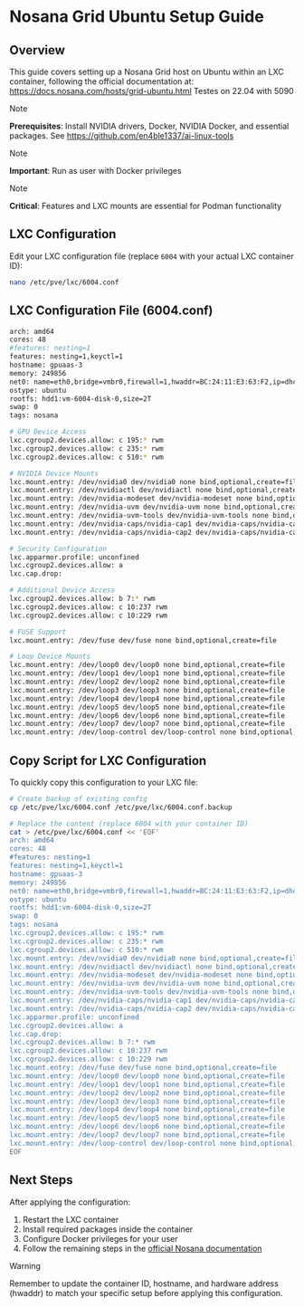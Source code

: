 # Nosana Grid Ubuntu Setup Guide

## Overview

This guide covers setting up a Nosana Grid host on Ubuntu within an LXC container, following the official documentation at: https://docs.nosana.com/hosts/grid-ubuntu.html
Testes on 22.04 with 5090

> [!NOTE]
> **Prerequisites**: Install NVIDIA drivers, Docker, NVIDIA Docker, and essential packages. See https://github.com/en4ble1337/ai-linux-tools

> [!NOTE] 
> **Important**: Run as user with Docker privileges

> [!NOTE]
> **Critical**: Features and LXC mounts are essential for Podman functionality

## LXC Configuration

Edit your LXC configuration file (replace `6004` with your actual LXC container ID):

```bash
nano /etc/pve/lxc/6004.conf
```

## LXC Configuration File (6004.conf)

```bash
arch: amd64
cores: 48
#features: nesting=1
features: nesting=1,keyctl=1
hostname: gpuaas-3
memory: 249856
net0: name=eth0,bridge=vmbr0,firewall=1,hwaddr=BC:24:11:E3:63:F2,ip=dhcp,tag=30,type=veth
ostype: ubuntu
rootfs: hdd1:vm-6004-disk-0,size=2T
swap: 0
tags: nosana

# GPU Device Access
lxc.cgroup2.devices.allow: c 195:* rwm
lxc.cgroup2.devices.allow: c 235:* rwm
lxc.cgroup2.devices.allow: c 510:* rwm

# NVIDIA Device Mounts
lxc.mount.entry: /dev/nvidia0 dev/nvidia0 none bind,optional,create=file
lxc.mount.entry: /dev/nvidiactl dev/nvidiactl none bind,optional,create=file
lxc.mount.entry: /dev/nvidia-modeset dev/nvidia-modeset none bind,optional,create=file
lxc.mount.entry: /dev/nvidia-uvm dev/nvidia-uvm none bind,optional,create=file
lxc.mount.entry: /dev/nvidia-uvm-tools dev/nvidia-uvm-tools none bind,optional,create=file
lxc.mount.entry: /dev/nvidia-caps/nvidia-cap1 dev/nvidia-caps/nvidia-cap1 none bind,optional,create=file
lxc.mount.entry: /dev/nvidia-caps/nvidia-cap2 dev/nvidia-caps/nvidia-cap2 none bind,optional,create=file

# Security Configuration
lxc.apparmor.profile: unconfined
lxc.cgroup2.devices.allow: a
lxc.cap.drop: 

# Additional Device Access
lxc.cgroup2.devices.allow: b 7:* rwm
lxc.cgroup2.devices.allow: c 10:237 rwm
lxc.cgroup2.devices.allow: c 10:229 rwm

# FUSE Support
lxc.mount.entry: /dev/fuse dev/fuse none bind,optional,create=file

# Loop Device Mounts
lxc.mount.entry: /dev/loop0 dev/loop0 none bind,optional,create=file
lxc.mount.entry: /dev/loop1 dev/loop1 none bind,optional,create=file
lxc.mount.entry: /dev/loop2 dev/loop2 none bind,optional,create=file
lxc.mount.entry: /dev/loop3 dev/loop3 none bind,optional,create=file
lxc.mount.entry: /dev/loop4 dev/loop4 none bind,optional,create=file
lxc.mount.entry: /dev/loop5 dev/loop5 none bind,optional,create=file
lxc.mount.entry: /dev/loop6 dev/loop6 none bind,optional,create=file
lxc.mount.entry: /dev/loop7 dev/loop7 none bind,optional,create=file
lxc.mount.entry: /dev/loop-control dev/loop-control none bind,optional,create=file
```

## Copy Script for LXC Configuration

To quickly copy this configuration to your LXC file:

```bash
# Create backup of existing config
cp /etc/pve/lxc/6004.conf /etc/pve/lxc/6004.conf.backup

# Replace the content (replace 6004 with your container ID)
cat > /etc/pve/lxc/6004.conf << 'EOF'
arch: amd64
cores: 48
#features: nesting=1
features: nesting=1,keyctl=1
hostname: gpuaas-3
memory: 249856
net0: name=eth0,bridge=vmbr0,firewall=1,hwaddr=BC:24:11:E3:63:F2,ip=dhcp,tag=30,type=veth
ostype: ubuntu
rootfs: hdd1:vm-6004-disk-0,size=2T
swap: 0
tags: nosana
lxc.cgroup2.devices.allow: c 195:* rwm
lxc.cgroup2.devices.allow: c 235:* rwm
lxc.cgroup2.devices.allow: c 510:* rwm
lxc.mount.entry: /dev/nvidia0 dev/nvidia0 none bind,optional,create=file
lxc.mount.entry: /dev/nvidiactl dev/nvidiactl none bind,optional,create=file
lxc.mount.entry: /dev/nvidia-modeset dev/nvidia-modeset none bind,optional,create=file
lxc.mount.entry: /dev/nvidia-uvm dev/nvidia-uvm none bind,optional,create=file
lxc.mount.entry: /dev/nvidia-uvm-tools dev/nvidia-uvm-tools none bind,optional,create=file
lxc.mount.entry: /dev/nvidia-caps/nvidia-cap1 dev/nvidia-caps/nvidia-cap1 none bind,optional,create=file
lxc.mount.entry: /dev/nvidia-caps/nvidia-cap2 dev/nvidia-caps/nvidia-cap2 none bind,optional,create=file
lxc.apparmor.profile: unconfined
lxc.cgroup2.devices.allow: a
lxc.cap.drop: 
lxc.cgroup2.devices.allow: b 7:* rwm
lxc.cgroup2.devices.allow: c 10:237 rwm
lxc.cgroup2.devices.allow: c 10:229 rwm
lxc.mount.entry: /dev/fuse dev/fuse none bind,optional,create=file
lxc.mount.entry: /dev/loop0 dev/loop0 none bind,optional,create=file
lxc.mount.entry: /dev/loop1 dev/loop1 none bind,optional,create=file
lxc.mount.entry: /dev/loop2 dev/loop2 none bind,optional,create=file
lxc.mount.entry: /dev/loop3 dev/loop3 none bind,optional,create=file
lxc.mount.entry: /dev/loop4 dev/loop4 none bind,optional,create=file
lxc.mount.entry: /dev/loop5 dev/loop5 none bind,optional,create=file
lxc.mount.entry: /dev/loop6 dev/loop6 none bind,optional,create=file
lxc.mount.entry: /dev/loop7 dev/loop7 none bind,optional,create=file
lxc.mount.entry: /dev/loop-control dev/loop-control none bind,optional,create=file
EOF
```

## Next Steps

After applying the configuration:

1. Restart the LXC container
2. Install required packages inside the container
3. Configure Docker privileges for your user
4. Follow the remaining steps in the [official Nosana documentation](https://docs.nosana.com/hosts/grid-ubuntu.html)

> [!WARNING]
> Remember to update the container ID, hostname, and hardware address (hwaddr) to match your specific setup before applying this configuration.
